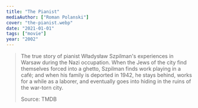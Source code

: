 ```yaml
---
title: "The Pianist"
mediaAuthor: ["Roman Polanski"]
cover: "the-pianist.webp"
date: "2021-01-01"
tags: ["movie"]
year: "2002"
---
```


> The true story of pianist Władysław Szpilman's experiences in Warsaw during the Nazi occupation. When the Jews of the city find themselves forced into a ghetto, Szpilman finds work playing in a café; and when his family is deported in 1942, he stays behind, works for a while as a laborer, and eventually goes into hiding in the ruins of the war-torn city.
>
> Source: TMDB
